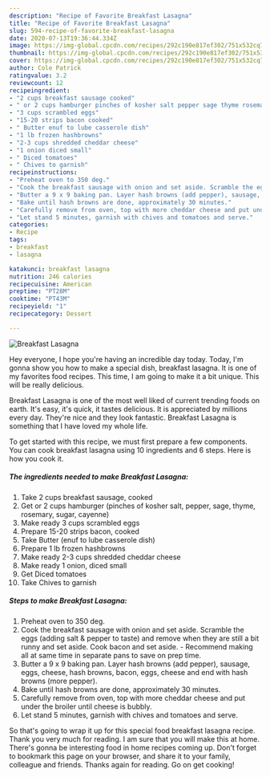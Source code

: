 ```yaml
---
description: "Recipe of Favorite Breakfast Lasagna"
title: "Recipe of Favorite Breakfast Lasagna"
slug: 594-recipe-of-favorite-breakfast-lasagna
date: 2020-07-13T19:36:44.334Z
image: https://img-global.cpcdn.com/recipes/292c190e817ef302/751x532cq70/breakfast-lasagna-recipe-main-photo.jpg
thumbnail: https://img-global.cpcdn.com/recipes/292c190e817ef302/751x532cq70/breakfast-lasagna-recipe-main-photo.jpg
cover: https://img-global.cpcdn.com/recipes/292c190e817ef302/751x532cq70/breakfast-lasagna-recipe-main-photo.jpg
author: Cole Patrick
ratingvalue: 3.2
reviewcount: 12
recipeingredient:
- "2 cups breakfast sausage cooked"
- " or 2 cups hamburger pinches of kosher salt pepper sage thyme rosemary sugar cayenne"
- "3 cups scrambled eggs"
- "15-20 strips bacon cooked"
- " Butter enuf to lube casserole dish"
- "1 lb frozen hashbrowns"
- "2-3 cups shredded cheddar cheese"
- "1 onion diced small"
- " Diced tomatoes"
- " Chives to garnish"
recipeinstructions:
- "Preheat oven to 350 deg."
- "Cook the breakfast sausage with onion and set aside. Scramble the eggs (adding salt &amp; pepper to taste) and remove when they are still a bit runny and set aside. Cook bacon and set aside. - Recommend making all at same time in separate pans to save on prep time."
- "Butter a 9 x 9 baking pan. Layer hash browns (add pepper), sausage, eggs, cheese, hash browns, bacon, eggs, cheese and end with hash browns (more pepper)."
- "Bake until hash browns are done, approximately 30 minutes."
- "Carefully remove from oven, top with more cheddar cheese and put under the broiler until cheese is bubbly."
- "Let stand 5 minutes, garnish with chives and tomatoes and serve."
categories:
- Recipe
tags:
- breakfast
- lasagna

katakunci: breakfast lasagna 
nutrition: 246 calories
recipecuisine: American
preptime: "PT28M"
cooktime: "PT43M"
recipeyield: "1"
recipecategory: Dessert

---
```



![Breakfast Lasagna](https://img-global.cpcdn.com/recipes/292c190e817ef302/751x532cq70/breakfast-lasagna-recipe-main-photo.jpg)

Hey everyone, I hope you're having an incredible day today. Today, I'm gonna show you how to make a special dish, breakfast lasagna. It is one of my favorites food recipes. This time, I am going to make it a bit unique. This will be really delicious.

Breakfast Lasagna is one of the most well liked of current trending foods on earth. It's easy, it's quick, it tastes delicious. It is appreciated by millions every day. They're nice and they look fantastic. Breakfast Lasagna is something that I have loved my whole life.




To get started with this recipe, we must first prepare a few components. You can cook breakfast lasagna using 10 ingredients and 6 steps. Here is how you cook it.

<!--inarticleads1-->

##### The ingredients needed to make Breakfast Lasagna:

1. Take 2 cups breakfast sausage, cooked
1. Get  or 2 cups hamburger (pinches of kosher salt, pepper, sage, thyme, rosemary, sugar, cayenne)
1. Make ready 3 cups scrambled eggs
1. Prepare 15-20 strips bacon, cooked
1. Take  Butter (enuf to lube casserole dish)
1. Prepare 1 lb frozen hashbrowns
1. Make ready 2-3 cups shredded cheddar cheese
1. Make ready 1 onion, diced small
1. Get  Diced tomatoes
1. Take  Chives to garnish




<!--inarticleads2-->

##### Steps to make Breakfast Lasagna:

1. Preheat oven to 350 deg.
1. Cook the breakfast sausage with onion and set aside. Scramble the eggs (adding salt &amp; pepper to taste) and remove when they are still a bit runny and set aside. Cook bacon and set aside. - Recommend making all at same time in separate pans to save on prep time.
1. Butter a 9 x 9 baking pan. Layer hash browns (add pepper), sausage, eggs, cheese, hash browns, bacon, eggs, cheese and end with hash browns (more pepper).
1. Bake until hash browns are done, approximately 30 minutes.
1. Carefully remove from oven, top with more cheddar cheese and put under the broiler until cheese is bubbly.
1. Let stand 5 minutes, garnish with chives and tomatoes and serve.




So that's going to wrap it up for this special food breakfast lasagna recipe. Thank you very much for reading. I am sure that you will make this at home. There's gonna be interesting food in home recipes coming up. Don't forget to bookmark this page on your browser, and share it to your family, colleague and friends. Thanks again for reading. Go on get cooking!
